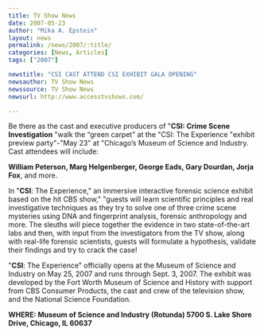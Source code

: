 ```yaml
---
title: TV Show News 
date: 2007-05-23
author: "Mika A. Epstein"
layout: news
permalink: /news/2007/:title/
categories: [News, Articles]
tags: ["2007"]

newstitle: "CSI CAST ATTEND CSI EXHIBIT GALA OPENING"
newsauthor: TV Show News
newssource: TV Show News
newsurl: http://www.accesstvshows.com/

---
```


Be there as the cast and executive producers of "**CSI: Crime Scene Investigation** "walk the “green carpet” at the "CSI: The Experience "exhibit preview party"-"May 23" at "Chicago’s Museum of Science and Industry. Cast attendees will include:

**William Peterson, Marg Helgenberger, George Eads, Gary Dourdan, Jorja Fox**, and more.

In "**CSI**: The Experience," an immersive interactive forensic science exhibit based on the hit CBS show," "guests will learn scientific principles and real investigative techniques as they try to solve one of three crime scene mysteries using DNA and fingerprint analysis, forensic anthropology and more. The sleuths will piece together the evidence in two state-of-the-art labs and then, with input from the investigators from the TV show, along with real-life forensic scientists, guests will formulate a hypothesis, validate their findings and try to crack the case!

"**CSI**: The Experience" officially opens at the Museum of Science and Industry on May 25, 2007 and runs through Sept. 3, 2007. The exhibit was developed by the Fort Worth Museum of Science and History with support from CBS Consumer Products, the cast and crew of the television show, and the National Science Foundation.

**WHERE: Museum of Science and Industry (Rotunda) 5700 S. Lake Shore Drive, Chicago, IL 60637**